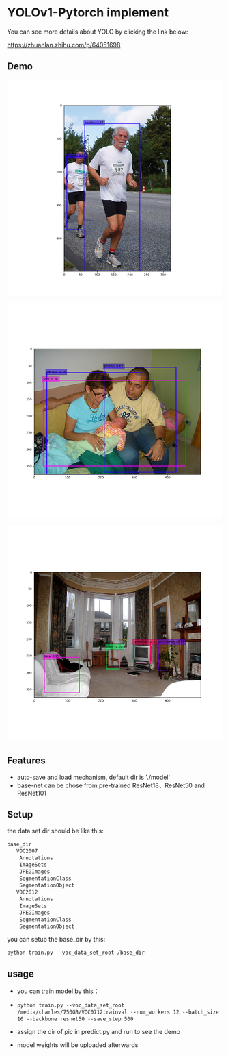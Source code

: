 # YOLOv1-Pytorch implement



You can see more details about YOLO by clicking the link below:

<https://zhuanlan.zhihu.com/p/64051698>



## Demo

![](./YOLOv1_demo/test1.png)

![](./YOLOv1_demo/test10.png)

![](./YOLOv1_demo/test12.png)



## Features

* auto-save and load  mechanism, default dir is './model'
* base-net can be chose from pre-trained ResNet18、ResNet50 and ResNet101



## Setup

the data set dir should be like this: 

````
base_dir
   VOC2007
   	Annotations
   	ImageSets
   	JPEGImages
   	SegmentationClass
   	SegmentationObject
   VOC2012
   	Annotations
   	ImageSets
   	JPEGImages
   	SegmentationClass
   	SegmentationObject
````

you can setup the base_dir by this:

```
python train.py --voc_data_set_root /base_dir
```



## usage

* you can train model by this：

* ```
  python train.py --voc_data_set_root /media/charles/750GB/VOC0712trainval --num_workers 12 --batch_size 16 --backbone resnet50 --save_step 500
  ```

* assign the dir of pic in predict.py and run to see the demo

* model weights will be uploaded afterwards




